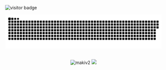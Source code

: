 <!-- VISITOR COUNTER -->
![visitor badge](https://visitor-badge.glitch.me/badge?page_id=makiv2.visitor-badge&left_color=red&right_color=green&left_text=You%20Are%20Visitor%20Number:)


<!-- SNAKE GAME -->
<p align="center">
<a href=#><img src="contributions.svg"></a>
<br />
<br />


<!-- STATS --> <!-- THEMES: gotham, maroongold -->
<p align="center"> <img height="195px" src="https://github-readme-stats-git-masterrstaa-rickstaa.vercel.app/api?username=makiv2&show_icons=true&theme=maroongold" alt="makiv2" />
<!-- LANGUAGES --> <!-- THEMES: highcontrast, maroongold -->
<img height="195px" src="https://github-readme-stats-git-masterrstaa-rickstaa.vercel.app/api/top-langs/?username=makiv2&hide_title=true&layout=compact&theme=maroongold">

    
 

<!-- COMMING... -->
